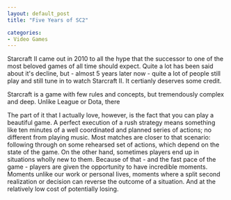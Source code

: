 ```yaml
---
layout: default_post
title: "Five Years of SC2"

categories:
- Video Games
---
```


Starcraft II came out in 2010 to all the hype that the successor to one of the most beloved games of all time should expect. Quite a lot has been said about it's decline, but - almost 5 years later now - quite a lot of people still play and still tune in to watch Starcraft II. It certianly deserves some credit.

<!---
<!–end_preview–>
-->

Starcraft is a game with few rules and concepts, but tremendously complex and deep. Unlike League or Dota, there

The part of it that I actually love, however, is the fact that you can play a beautiful game. A perfect execution of a rush strategy means something like ten minutes of a well coordinated and planned series of actions; no different from playing music. Most matches are closer to that scenario: following through on some rehearsed set of actions, which depend on the state of the game. On the other hand, sometimes players end up in situations wholly new to them. Because of that - and the fast pace of the game - players are given the opportunity to have incredible moments. Moments unlike our work or personal lives, moments where a split second realization or decision can reverse the outcome of a situation. And at the relatively low cost of potentially losing.